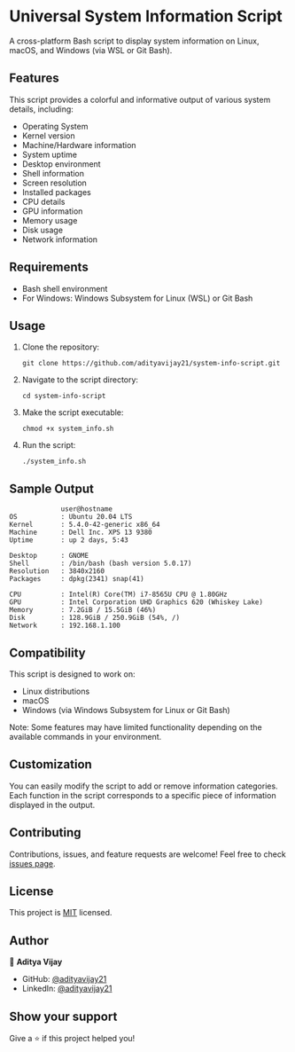 # Universal System Information Script

A cross-platform Bash script to display system information on Linux, macOS, and Windows (via WSL or Git Bash).

## Features

This script provides a colorful and informative output of various system details, including:

- Operating System
- Kernel version
- Machine/Hardware information
- System uptime
- Desktop environment
- Shell information
- Screen resolution
- Installed packages
- CPU details
- GPU information
- Memory usage
- Disk usage
- Network information

## Requirements

- Bash shell environment
- For Windows: Windows Subsystem for Linux (WSL) or Git Bash

## Usage

1. Clone the repository:
   ```
   git clone https://github.com/adityavijay21/system-info-script.git
   ```

2. Navigate to the script directory:
   ```
   cd system-info-script
   ```

3. Make the script executable:
   ```
   chmod +x system_info.sh
   ```

4. Run the script:
   ```
   ./system_info.sh
   ```

## Sample Output

```
             user@hostname
OS           : Ubuntu 20.04 LTS
Kernel       : 5.4.0-42-generic x86_64
Machine      : Dell Inc. XPS 13 9380
Uptime       : up 2 days, 5:43

Desktop      : GNOME
Shell        : /bin/bash (bash version 5.0.17)
Resolution   : 3840x2160
Packages     : dpkg(2341) snap(41)

CPU          : Intel(R) Core(TM) i7-8565U CPU @ 1.80GHz
GPU          : Intel Corporation UHD Graphics 620 (Whiskey Lake)
Memory       : 7.2GiB / 15.5GiB (46%)
Disk         : 128.9GiB / 250.9GiB (54%, /)
Network      : 192.168.1.100
```

## Compatibility

This script is designed to work on:
- Linux distributions
- macOS
- Windows (via Windows Subsystem for Linux or Git Bash)

Note: Some features may have limited functionality depending on the available commands in your environment.

## Customization

You can easily modify the script to add or remove information categories. Each function in the script corresponds to a specific piece of information displayed in the output.

## Contributing

Contributions, issues, and feature requests are welcome! Feel free to check [issues page](https://github.com/adityavijay21/system-info-script/issues).

## License

This project is [MIT](https://choosealicense.com/licenses/mit/) licensed.

## Author

👤 **Aditya Vijay**

* GitHub: [@adityavijay21](https://github.com/adityavijay21)
* LinkedIn: [@adityavijay21](https://linkedin.com/in/adityavijay21)

## Show your support

Give a ⭐️ if this project helped you!
